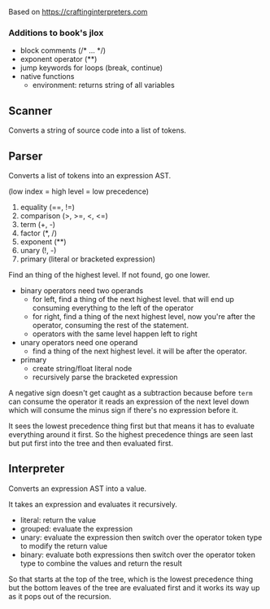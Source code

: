 Based on https://craftinginterpreters.com

### Additions to book's jlox

- block comments (/* ... */)
- exponent operator (**) 
- jump keywords for loops (break, continue)
- native functions
    - environment: returns string of all variables

## Scanner

Converts a string of source code into a list of tokens. 

## Parser

Converts a list of tokens into an expression AST.

(low index = high level = low precedence)

1. equality (==, !=)
2. comparison (>, >=, <, <=)
3. term (+, -) 
4. factor (*, /)
5. exponent (**)
6. unary (!, -)
7. primary (literal or bracketed expression)

Find an thing of the highest level. If not found, go one lower. 
- binary operators need two operands
    - for left, find a thing of the next highest level. that will end up consuming everything to the left of the operator 
    - for right, find a thing of the next highest level, now you're after the operator, consuming the rest of the statement. 
    - operators with the same level happen left to right
- unary operators need one operand
    - find a thing of the next highest level. it will be after the operator. 
- primary
    - create string/float literal node
    - recursively parse the bracketed expression

A negative sign doesn't get caught as a subtraction because before `term` can consume the operator it reads an expression of the next level down which will consume the minus sign if there's no expression before it. 

It sees the lowest precedence thing first but that means it has to evaluate everything around it first. So the highest precedence things are seen last but put first into the tree and then evaluated first. 

## Interpreter

Converts an expression AST into a value.

It takes an expression and evaluates it recursively. 

- literal: return the value
- grouped: evaluate the expression 
- unary: evaluate the expression then switch over the operator token type to modify the return value
- binary: evaluate both expressions then switch over the operator token type to combine the values and return the result

So that starts at the top of the tree, which is the lowest precedence thing but the bottom leaves of the tree are evaluated first and it works its way up as it pops out of the recursion. 
